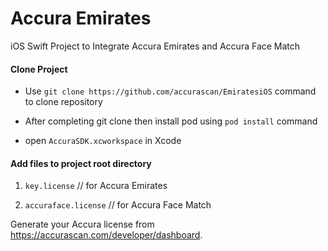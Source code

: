 # Accura Emirates

iOS Swift Project to Integrate Accura Emirates  and Accura Face Match

#### Clone Project
* Use `git clone https://github.com/accurascan/EmiratesiOS` command to clone repository

* After completing git clone then install pod using `pod install` command

* open `AccuraSDK.xcworkspace` in Xcode

#### Add files to project root directory

1. `key.license` // for Accura Emirates

2. `accuraface.license` // for Accura Face Match

Generate your Accura license from https://accurascan.com/developer/dashboard.

